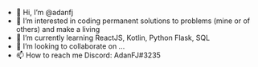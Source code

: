 - 👋 Hi, I’m @adanfj
- 👀 I’m interested in coding permanent solutions to problems (mine or of others) and make a living
- 🌱 I’m currently learning ReactJS, Kotlin, Python Flask, SQL
- 💞️ I’m looking to collaborate on ...
- 📫 How to reach me Discord: AdanFJ#3235

